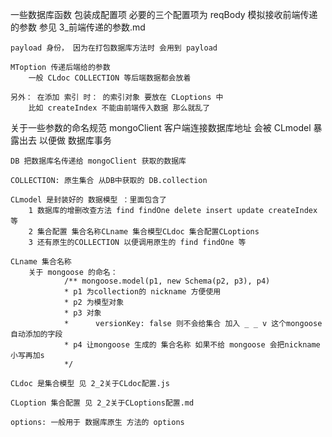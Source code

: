 一些数据库函数 包装成配置项 必要的三个配置项为 
    reqBody  模拟接收前端传递的参数 
        参见 3_前端传递的参数.md 

    payload 身份， 因为在打包数据库方法时 会用到 payload

    MToption 传递后端给的参数
        一般 CLdoc COLLECTION 等后端数据都会放着
    
    另外： 在添加 索引 时： 的索引对象 要放在 CLoptions 中
        比如 createIndex 不能由前端传入数据 那么就乱了
    
关于一些参数的命名规范
    mongoClient 客户端连接数据库地址 会被 CLmodel 暴露出去 以便做 数据库事务

    DB 把数据库名传递给 mongoClient 获取的数据库

    COLLECTION: 原生集合 从DB中获取的 DB.collection 

    CLmodel 是封装好的 数据模型 ：里面包含了 
        1 数据库的增删改查方法 find findOne delete insert update createIndex 等
        2 集合配置 集合名称CLname 集合模型CLdoc 集合配置CLoptions 
        3 还有原生的COLLECTION 以便调用原生的 find findOne 等

    CLname 集合名称
        关于 mongoose 的命名：
                /** mongoose.model(p1, new Schema(p2, p3), p4) 
                * p1 为collection的 nickname 方便使用
                * p2 为模型对象
                * p3 对象
                *      versionKey: false 则不会给集合 加入 _ _ v 这个mongoose 自动添加的字段
                * p4 让mongoose 生成的 集合名称 如果不给 mongoose 会把nickname小写再加s
                */

    CLdoc 是集合模型 见 2_2关于CLdoc配置.js

    CLoption 集合配置 见 2_2关于CLoptions配置.md

    options: 一般用于 数据库原生 方法的 options
    